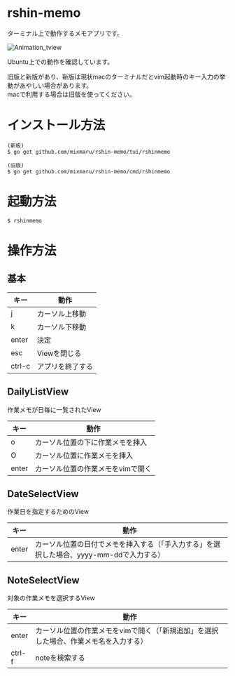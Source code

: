 # rshin-memo

ターミナル上で動作するメモアプリです。  

![Animation_tview](https://user-images.githubusercontent.com/2360858/129470230-18fdb215-7198-44ce-adf3-223f5d2c67c0.gif)

Ubuntu上での動作を確認しています。  

旧版と新版があり、新版は現状macのターミナルだとvim起動時のキー入力の挙動があやしい場合があります。  
macで利用する場合は旧版を使ってください。

# インストール方法
```
(新板)
$ go get github.com/mixmaru/rshin-memo/tui/rshinmemo

(旧版)
$ go get github.com/mixmaru/rshin-memo/cmd/rshinmemo
```

# 起動方法
```
$ rshinmemo
```


# 操作方法
## 基本

|キー  |動作            |
|------|----------------|
|j     |カーソル上移動  |
|k     |カーソル下移動  |
|enter |決定            |
|esc   |Viewを閉じる    |
|ctrl-c|アプリを終了する|


## DailyListView

作業メモが日毎に一覧されたView

|キー |動作                             |
|-----|---------------------------------|
|o    |カーソル位置の下に作業メモを挿入 |
|O    |カーソル位置に作業メモを挿入     |
|enter|カーソル位置の作業メモをvimで開く|  

## DateSelectView

作業日を指定するためのView  

|キー |動作                                                                                  |
|-----|--------------------------------------------------------------------------------------|
|enter|カーソル位置の日付でメモを挿入する（「手入力する」を選択した場合、yyyy-mm-ddで入力する）|
  

## NoteSelectView

対象の作業メモを選択するView  

|キー  |動作                                                                                 |
|------|-------------------------------------------------------------------------------------|
|enter |カーソル位置の作業メモをvimで開く（「新規追加」を選択した場合、作業メモ名を入力する）|
|ctrl-f|noteを検索する                                                                       |

